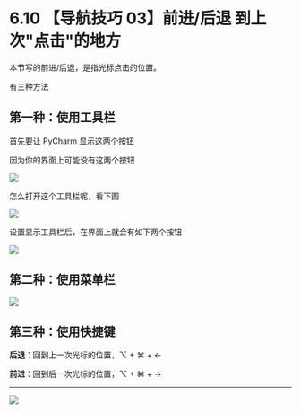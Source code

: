 # 6.10 【导航技巧 03】前进/后退 到上次"点击"的地方

本节写的前进/后退，是指光标点击的位置。

有三种方法

## 第一种：使用工具栏

首先要让 PyCharm 显示这两个按钮

因为你的界面上可能没有这两个按钮

![](http://image.iswbm.com/20200829142103.png)

怎么打开这个工具栏呢，看下图

![](http://image.iswbm.com/image-20200829142228437.png)

设置显示工具栏后，在界面上就会有如下两个按钮

![](http://image.iswbm.com/20200829142343.png)

## 第二种：使用菜单栏

![](http://image.iswbm.com/20200829142442.png)



## 第三种：使用快捷键

**后退**：回到上一次光标的位置，⌥  + ⌘ + ←

**前进**：回到后一次光标的位置，⌥  + ⌘ + →

---

![](http://image.iswbm.com/20200607174235.png)